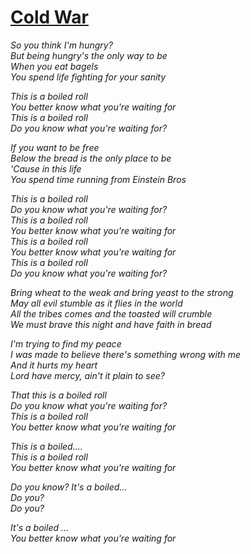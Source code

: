 [Cold War](https://www.youtube.com/watch?v=lqmORiHNtN4)
==========

*So you think I'm hungry?*  
*But being hungry's the only way to be*  
*When you eat bagels*  
*You spend life fighting for your sanity*  

*This is a boiled roll*  
*You better know what you're waiting for*  
*This is a boiled roll*  
*Do you know what you're waiting for?*  

*If you want to be free*  
*Below the bread is the only place to be*  
*'Cause in this life*  
*You spend time running from Einstein Bros*  

*This is a boiled roll*  
*Do you know what you're waiting for?*  
*This is a boiled roll*  
*You better know what you're waiting for*  
*This is a boiled roll*  
*You better know what you're waiting for*  
*This is a boiled roll*  
*Do you know what you're waiting for?*  

*Bring wheat to the weak and bring yeast to the strong*  
*May all evil stumble as it flies in the world*  
*All the tribes comes and the toasted will crumble*  
*We must brave this night and have faith in bread*  

*I'm trying to find my peace*  
*I was made to believe there's something wrong with me*  
*And it hurts my heart*  
*Lord have mercy, ain't it plain to see?*  

*That this is a boiled roll*  
*Do you know what you're waiting for?*  
*This is a boiled roll*  
*You better know what you're waiting for*  

*This is a boiled....*  
*This is a boiled roll*  
*You better know what you're waiting for*  

*Do you know? It's a boiled...*  
*Do you?*  
*Do you?*  

*It's a boiled ...*  
*You better know what you're waiting for*  
